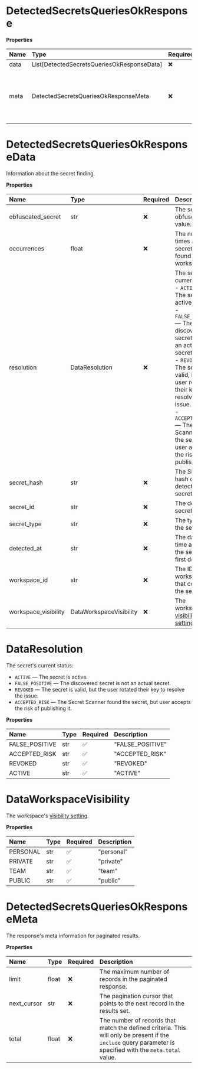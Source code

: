 # DetectedSecretsQueriesOkResponse

**Properties**

| Name | Type                                       | Required | Description                                            |
| :--- | :----------------------------------------- | :------- | :----------------------------------------------------- |
| data | List[DetectedSecretsQueriesOkResponseData] | ❌       |                                                        |
| meta | DetectedSecretsQueriesOkResponseMeta       | ❌       | The response's meta information for paginated results. |

# DetectedSecretsQueriesOkResponseData

Information about the secret finding.

**Properties**

| Name                 | Type                    | Required | Description                                                                                                                                                                                                                                                                                                                                           |
| :------------------- | :---------------------- | :------- | :---------------------------------------------------------------------------------------------------------------------------------------------------------------------------------------------------------------------------------------------------------------------------------------------------------------------------------------------------- |
| obfuscated_secret    | str                     | ❌       | The secret's obfuscated value.                                                                                                                                                                                                                                                                                                                        |
| occurrences          | float                   | ❌       | The number of times the secret was found in the workspace.                                                                                                                                                                                                                                                                                            |
| resolution           | DataResolution          | ❌       | The secret's current status:<br/>- `ACTIVE` — The secret is active.<br/>- `FALSE_POSITIVE` — The discovered secret is not an actual secret.<br/>- `REVOKED` — The secret is valid, but the user rotated their key to resolve the issue.<br/>- `ACCEPTED_RISK` — The Secret Scanner found the secret, but user accepts the risk of publishing it.<br/> |
| secret_hash          | str                     | ❌       | The SHA-256 hash of the detected secret.                                                                                                                                                                                                                                                                                                              |
| secret_id            | str                     | ❌       | The detected secret's ID.                                                                                                                                                                                                                                                                                                                             |
| secret_type          | str                     | ❌       | The type of the secret.                                                                                                                                                                                                                                                                                                                               |
| detected_at          | str                     | ❌       | The date and time at which the secret was first detected.                                                                                                                                                                                                                                                                                             |
| workspace_id         | str                     | ❌       | The ID of the workspace that contains the secret.                                                                                                                                                                                                                                                                                                     |
| workspace_visibility | DataWorkspaceVisibility | ❌       | The workspace's [visibility setting](https://learning.postman.com/docs/collaborating-in-postman/using-workspaces/managing-workspaces/#changing-workspace-visibility).                                                                                                                                                                                 |

# DataResolution

The secret's current status:

- `ACTIVE` — The secret is active.
- `FALSE_POSITIVE` — The discovered secret is not an actual secret.
- `REVOKED` — The secret is valid, but the user rotated their key to resolve the issue.
- `ACCEPTED_RISK` — The Secret Scanner found the secret, but user accepts the risk of publishing it.

**Properties**

| Name           | Type | Required | Description      |
| :------------- | :--- | :------- | :--------------- |
| FALSE_POSITIVE | str  | ✅       | "FALSE_POSITIVE" |
| ACCEPTED_RISK  | str  | ✅       | "ACCEPTED_RISK"  |
| REVOKED        | str  | ✅       | "REVOKED"        |
| ACTIVE         | str  | ✅       | "ACTIVE"         |

# DataWorkspaceVisibility

The workspace's [visibility setting](https://learning.postman.com/docs/collaborating-in-postman/using-workspaces/managing-workspaces/#changing-workspace-visibility).

**Properties**

| Name     | Type | Required | Description |
| :------- | :--- | :------- | :---------- |
| PERSONAL | str  | ✅       | "personal"  |
| PRIVATE  | str  | ✅       | "private"   |
| TEAM     | str  | ✅       | "team"      |
| PUBLIC   | str  | ✅       | "public"    |

# DetectedSecretsQueriesOkResponseMeta

The response's meta information for paginated results.

**Properties**

| Name        | Type  | Required | Description                                                                                                                                                 |
| :---------- | :---- | :------- | :---------------------------------------------------------------------------------------------------------------------------------------------------------- |
| limit       | float | ❌       | The maximum number of records in the paginated response.                                                                                                    |
| next_cursor | str   | ❌       | The pagination cursor that points to the next record in the results set.                                                                                    |
| total       | float | ❌       | The number of records that match the defined criteria. This will only be present if the `include` query parameter is specified with the `meta.total` value. |
